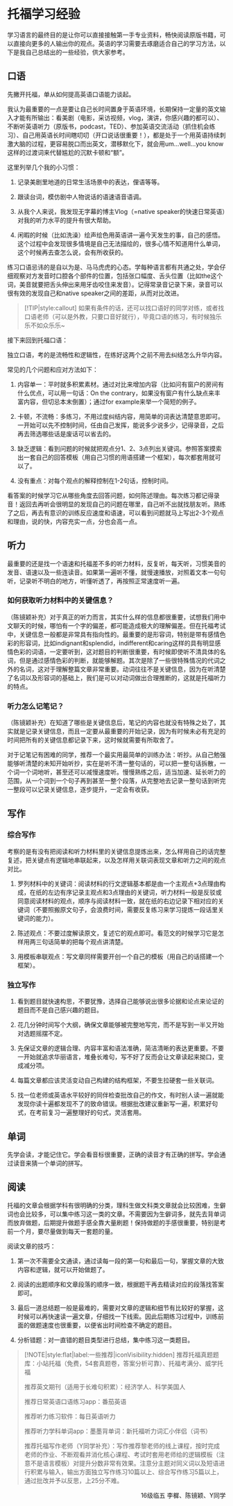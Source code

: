 # 托福学习经验

学习语言的最终目的是让你可以直接接触第一手专业资料，畅快阅读原版书籍，可以直接向更多的人输出你的观点。英语的学习需要去琢磨适合自己的学习方法，以下是我自己总结出的一些经验，供大家参考。

## 口语

先撇开托福，单从如何提高英语口语能力谈起。

我认为最重要的一点是要让自己长时间置身于英语环境，长期保持一定量的英文输入才能有所输出：看美剧（电影，采访视频，vlog，演讲，你感兴趣的都可以）、不断听英语听力（原版书，podcast，TED）、参加英语交流活动（抓住机会练习）、自己用英语长时间瞎叨叨（开口说话很重要！），都是处于一个用英语持续刺激大脑的过程，更容易脱口而出英文，潜移默化下，就会用um...well...you know这样的过渡词来代替尴尬的沉默卡顿和“额”。

这里列举几个我的小习惯：

1. 记录美剧里地道的日常生活场景中的表达，俚语等等。

2. 跟读台词，模仿剧中人物说话的语速语音语调。

3. 从我个人来说，我发现无字幕的博主Vlog（=native speaker的快速日常英语）对我的听力水平的提升有很大帮助。

4. 闲暇的时候（比如洗澡）绘声绘色用英语讲一遍今天发生的事，自己的感悟。这个过程中会发现很多情境是自己无法描绘的，很多心情不知道用什么单词，这个时候再去查怎么说，会有所收获的。

练习口语忌讳的是自以为是、马马虎虎的心态。学每种语言都有共通之处，学会仔细观察对方发音时口腔各个部件的位置，包括张口幅度、舌头位置（比如the这个词，美音就要把舌头伸出来用牙齿咬住来发音）。记得常录音记录下来，录音可以很有效的发现自己和native speaker之间的差距，从而对比改进。

> [!TIP|style:callout]
> 如果有条件的话，还可以找口语好的同学对练，或者找口语老师（可以是外教，只要口音好就行），毕竟口语的练习，有时候独乐乐不如众乐乐~

接下来回到托福口语：

独立口语，考的是流畅性和逻辑性，在练好这两个之前不用去纠结怎么升华内容。

常见的几个问题和应对方法如下：

1. 内容单一：平时就多积累素材。通过对比来增加内容（比如问有窗户的房间有什么优点，可以用一句话：On the contrary，如果没有窗户有什么缺点来丰富内容，但切忌本末倒置）；通过for example来举一个简短的例子。

2. 卡顿，不流畅：多练习，不用过度纠结内容，用简单的词表达清楚意思即可。一开始可以先不控制时间，任由自己发挥，能说多少说多少，记得录音，之后再去筛选哪些话是废话可以省去的。

3. 缺乏逻辑：看到问题的时候就把观点分1、2、3点列出关键词。参照答案摸索出一套自己的回答模板（用自己习惯的用语搭建一个框架），每次都套用就可以了。

4. 没有重点：对每个观点的解释控制在1-2句话，控制时间。

看答案的时候学习它从哪些角度去回答问题，如何陈述理由。每次练习都记得录音！返回去再听会很明显的发现自己的问题在哪里，自己听不出就找朋友听。熟练了之后，再去有意识的训练反应速度和语速，可以看到问题就马上写出2-3个观点和理由，说的快，内容充实一点，分也会高一点。


## 听力

最重要的还是找一个语速和托福差不多的听力材料，反复听，每天听，习惯美音的发音、语速以及一些连读音。如果第一遍听不懂，就慢速播放，对照着文本一句句听，记录听不明白的地方，听懂听透了，再按照正常速度听一遍。

### 如何获取听力材料中的关键信息？

（陈镜颖补充）对于真正的听力而言，其实什么样的信息都很重要，试想我们用中文聊天的时候，哪怕有一个字的偏差，都可能造成极大的理解偏差。但在托福考试中，关键信息一般都是非常具有指向性的。最重要的是形容词，特别是带有感情色彩的形容词，比如indignant和splendid，indifferent和caring这样的具有明显感情色彩的词语，一定要听到，这对题目的判断很重要，有时候即使听不清具体的名词，但是通过感情色彩的判断，就能够解题。其次是除了一些很特殊情况的代词之外的名词，这对于理解整篇文章非常重要。动词往往不是关键信息，因为在听清楚了名词以及形容词的基础上，我们是可以对动词做出合理推断的，这就是托福听力的特点。

### 听力怎么记笔记？

（陈镜颖补充）在知道了哪些是关键信息后，笔记的内容也就没有特殊之处了，其实就是记录关键信息，而且一定要从最重要的开始记录，因为有时候未必有充足的时间把所有的关键信息都记录下来，这时候就需要有所取舍了。

对于记笔记有困难的同学，推荐一个最实用最简单的训练办法：听抄。从自己勉强能够听清楚的未知开始听抄，实在是听不清一整句话的，可以把一整句话拆散，一个词一个词地听，甚至还可以减慢速度听。慢慢熟练之后，适当加速、延长听力的范围，从一个词到一个句子再到甚至一整个段落，从完整地去记录一整句话到听完一整段可以记录关键信息，逐步提升，一定会有收获。

## 写作
### 综合写作

考察的是有没有把阅读和听力材料里的关键信息提炼出来，怎么样用自己的话完整复述，把关键点有逻辑地串联起来，以及怎样用关联词表现文章和听力之间的观点对比。

1. 罗列材料中的关键词：阅读材料的行文逻辑基本都是由一个主观点+3点理由构成，在纸的左边有序记录主观点和3点理由的关键词，听力材料一般是反驳或同意阅读材料的观点，顺序与阅读材料一致，就在纸的右边记录下相对应的关键词（不要照搬原文句子，会浪费时间，需要反复练习来学习提炼一段话里关键词的能力）。

2. 陈述观点：不要过度解读原文，复述它的观点即可。看范文的时候学习它是怎样用两三句话简单的把每个观点讲清楚。

3. 用模板串联观点：写文章同样需要开创一个自己的模板（用自己的话搭建一个框架）。

### 独立写作

1. 看到题目就快速构思，不要犹豫，选择自己能够说出很多论据和论点来论证的题目而不是自己感兴趣的题目。

2. 花几分钟时间写个大纲，确保文章能够被完整地写完，而不是写到一半又开始对选题摇摆不定。

3. 先保证文章的逻辑合理、内容丰富和语法准确，简洁清晰的表达更重要。不要一开始就追求华丽语言，堆叠长难句，写不好了反而会让文章读起来拗口，变成减分项。

4. 每篇文章都应该灵活变动自己构建的结构框架，不要生拉硬套一些关联词。

5. 找一位老师或英语水平较好的同伴检查批改自己的作文，有时别人读一遍就能发现你读十遍都发现不了的致命错误。根据批改建议重新写一遍，积累好句式，在考前复习一遍整理好的句式，灵活套用。


## 单词

先学会读，才能记住它。学会看音标很重要，正确的读音才有正确的拼写。学会通过读音来猜一个单词的拼写。

## 阅读

托福的文章会根据学科有很明确的分类，理科生做文科类文章就会比较困难，生僻词也会比较多，可以集中练习这一类的文章。不需要因为生僻词多，就先去背单词而放弃做题，后期提升做题手感全靠大量刷题！保持做题的手感很重要，特别是考前一个月，要尽量做到每天一套题的量。

阅读文章的技巧：

1. 第一次不需要全文通读，通过读每一段的第一句和最后一句，掌握文章的大致内容和逻辑，就可以开始做题了。

2. 阅读的出题顺序和文章段落的顺序一致，根据题干再去精读对应的段落找答案即可。

3. 最后一道总结题一般是最难的，需要对文章的逻辑和细节有比较好的掌握，这时候可以再快速读一遍文章，仔细找一下线索。因此后期练习过程中，训练前面的做题速度也很重要，以便省出时间检查不确定的题目。

4. 分析错题：对一直错的题目类型进行总结，集中练习这一类题目。

> [!NOTE|style:flat|label:一些推荐|iconVisibility:hidden]
> 推荐托福真题题库：小站托福（免费，54套真题卷，答案分析可靠）、托福考满分、威学托福
>
> 推荐英文期刊（适用于长难句积累）：经济学人、科学美国人
>
> 推荐日常英语口语练习app：番茄英语
>
> 推荐听力练习软件：每日英语听力
>
> 推荐听力学科单词app：墨墨背单词：新托福听力词汇小伴侣（词书）
>
> 推荐托福写作老师（Y同学补充）：写作推荐黎老师的线上课程，按时完成老师的作业、不断观看并消化核心课程、考试时套用老师给的逻辑模板（注意不是语言模板）对提升分数非常有效果。注意分主题对同义词以及短语进行积累与输入，输出方面独立写作练习10篇以上、综合写作练习5篇以上，通过批改并予以反思，上25分不难。

<p align="right">16级临五 李樨、陈镜颖、Y同学</p>